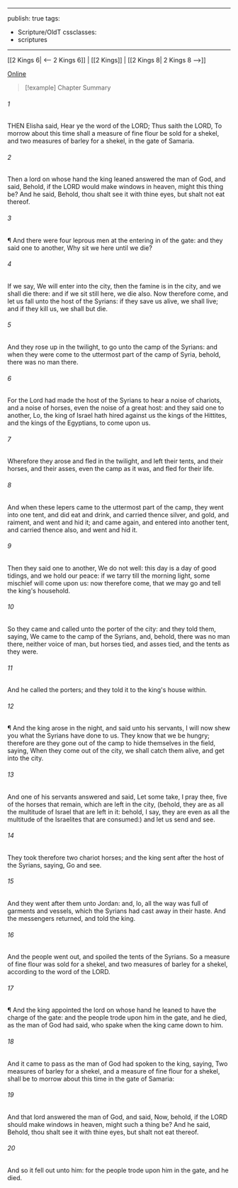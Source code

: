 

---
publish: true
tags:
  - Scripture/OldT
cssclasses:
  - scriptures
---
[[2 Kings 6| <-- 2 Kings 6]] | [[2 Kings]] | [[2 Kings 8| 2 Kings 8 -->]]

[Online](https://churchofjesuschrist.org/study/scriptures/ot/2-kgs/7?lang=eng)

>[!example] Chapter Summary
>
###### 1
THEN Elisha said, Hear ye the word of the LORD; Thus saith the LORD, To morrow about this time shall a measure of fine flour be sold for a shekel, and two measures of barley for a shekel, in the gate of Samaria.
###### 2
Then a lord on whose hand the king leaned answered the man of God, and said, Behold, if the LORD would make windows in heaven, might this thing be?  And he said, Behold, thou shalt see it with thine eyes, but shalt not eat thereof.
###### 3
¶ And there were four leprous men at the entering in of the gate: and they said one to another, Why sit we here until we die?
###### 4
If we say, We will enter into the city, then the famine is in the city, and we shall die there: and if we sit still here, we die also.  Now therefore come, and let us fall unto the host of the Syrians: if they save us alive, we shall live; and if they kill us, we shall but die.
###### 5
And they rose up in the twilight, to go unto the camp of the Syrians: and when they were come to the uttermost part of the camp of Syria, behold, there was no man there.
###### 6
For the Lord had made the host of the Syrians to hear a noise of chariots, and a noise of horses, even the noise of a great host: and they said one to another, Lo, the king of Israel hath hired against us the kings of the Hittites, and the kings of the Egyptians, to come upon us.
###### 7
Wherefore they arose and fled in the twilight, and left their tents, and their horses, and their asses, even the camp as it was, and fled for their life.
###### 8
And when these lepers came to the uttermost part of the camp, they went into one tent, and did eat and drink, and carried thence silver, and gold, and raiment, and went and hid it; and came again, and entered into another tent, and carried thence also, and went and hid it.
###### 9
Then they said one to another, We do not well: this day is a day of good tidings, and we hold our peace: if we tarry till the morning light, some mischief will come upon us: now therefore come, that we may go and tell the king's household.
###### 10
So they came and called unto the porter of the city: and they told them, saying, We came to the camp of the Syrians, and, behold, there was no man there, neither voice of man, but horses tied, and asses tied, and the tents as they were.
###### 11
And he called the porters; and they told it to the king's house within.
###### 12
¶ And the king arose in the night, and said unto his servants, I will now shew you what the Syrians have done to us.  They know that we be hungry; therefore are they gone out of the camp to hide themselves in the field, saying, When they come out of the city, we shall catch them alive, and get into the city.
###### 13
And one of his servants answered and said, Let some take, I pray thee, five of the horses that remain, which are left in the city, (behold, they are as all the multitude of Israel that are left in it: behold, I say, they are even as all the multitude of the Israelites that are consumed:) and let us send and see.
###### 14
They took therefore two chariot horses; and the king sent after the host of the Syrians, saying, Go and see.
###### 15
And they went after them unto Jordan: and, lo, all the way was full of garments and vessels, which the Syrians had cast away in their haste.  And the messengers returned, and told the king.
###### 16
And the people went out, and spoiled the tents of the Syrians.  So a measure of fine flour was sold for a shekel, and two measures of barley for a shekel, according to the word of the LORD.
###### 17
¶ And the king appointed the lord on whose hand he leaned to have the charge of the gate: and the people trode upon him in the gate, and he died, as the man of God had said, who spake when the king came down to him.
###### 18
And it came to pass as the man of God had spoken to the king, saying, Two measures of barley for a shekel, and a measure of fine flour for a shekel, shall be to morrow about this time in the gate of Samaria:
###### 19
And that lord answered the man of God, and said, Now, behold, if the LORD should make windows in heaven, might such a thing be?  And he said, Behold, thou shalt see it with thine eyes, but shalt not eat thereof.
###### 20
And so it fell out unto him: for the people trode upon him in the gate, and he died.



